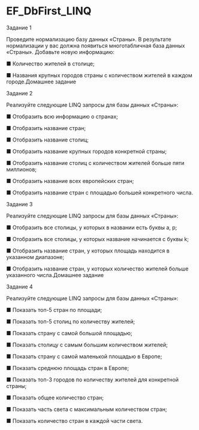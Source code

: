 # EF_DbFirst_LINQ

Задание 1

Проведите нормализацию базу данных «Страны».
В результате нормализации у вас должна появиться многотабличная база данных «Страны». 
Добавьте новую информацию:

■ Количество жителей в столице;

■ Названия крупных городов страны с количеством
жителей в каждом городе.Домашнее задание

Задание 2

Реализуйте следующие LINQ запросы для базы данных «Страны»:

■ Отобразить всю информацию о странах;

■ Отобразить название стран;

■ Отобразить название столиц;

■ Отобразить название крупных городов конкретной
страны;

■ Отобразить название столиц с количеством жителей
больше пяти миллионов;

■ Отобразить название всех европейских стран;

■ Отобразить название стран с площадью большей
конкретного числа.

Задание 3

Реализуйте следующие LINQ запросы для базы данных «Страны»:

■ Отобразить все столицы, у которых в названии есть
буквы a, p;

■ Отобразить все столицы, у которых название начинается с буквы k;

■ Отобразить название стран, у которых площадь находится в указанном диапазоне;

■ Отобразить название стран, у которых количество
жителей больше указанного числа.Домашнее задание

Задание 4

Реализуйте следующие LINQ запросы для базы данных «Страны»:

■ Показать топ-5 стран по площади;

■ Показать топ-5 столиц по количеству жителей;

■ Показать страну с самой большой площадью;

■ Показать столицу с самым большим количеством
жителей;

■ Показать страну с самой маленькой площадью в Европе;

■ Показать среднюю площадь стран в Европе;

■ Показать топ-3 городов по количеству жителей для
конкретной страны;

■ Показать общее количество стран;

■ Показать часть света с максимальным количеством
стран;

■ Показать количество стран в каждой части света.

